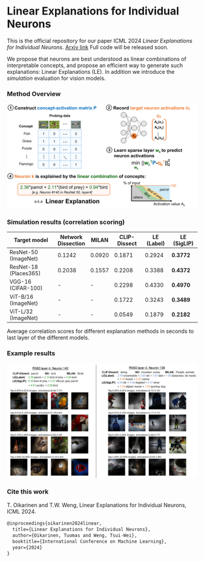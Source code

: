 # Linear Explanations for Individual Neurons
This is the official repository for our paper ICML 2024 *Linear Explanations for Individual Neurons*. [Arxiv link](https://arxiv.org/abs/2405.06855) Full code will be released soon.

We propose that neurons are best understood as linear combinations of interpretable concepts, and propose an efficient way to generate such explanations: Linear Explanations (LE). In addition we introduce the *simulation* evaluation for vision models.

### Method Overview
![Overview](data/images/overview_fig_v7.png)

### Simulation results (correlation scoring)


| Target model              | Network <br> Dissection | MILAN  | CLIP-Dissect | LE (Label) | LE (SigLIP) |
|---------------------------|------------------------|--------|--------------|------------|-------------|
| ResNet-50 (ImageNet)  | 0.1242                 | 0.0920 | 0.1871       | 0.2924     | **0.3772**  |
| ResNet-18 (Places365) | 0.2038                 | 0.1557 | 0.2208       | 0.3388     | **0.4372**  |
| VGG-16 (CIFAR-100)    | -                      | -      | 0.2298       | 0.4330     | **0.4970**  |
| ViT-B/16 (ImageNet)   | -                      | -      | 0.1722       | 0.3243     | **0.3489**  |
| ViT-L/32 (ImageNet)   | -                      | -      | 0.0549       | 0.1879     | **0.2182**  |

Average correlation scores for different explanation methods in seconds to last layer of the different models.

### Example results

![Qualitative](data/images/nice_example_1_edited.png)

### Cite this work
T. Oikarinen and T.W. Weng, Linear Explanations for Individual Neurons, ICML 2024.

```
@inproceedings{oikarinen2024linear,
  title={Linear Explanations for Individual Neurons},
  author={Oikarinen, Tuomas and Weng, Tsui-Wei},
  booktitle={International Conference on Machine Learning},
  year={2024}
}
```